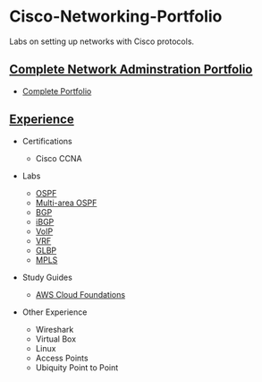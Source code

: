 # Cisco-Networking-Portfolio
Labs on setting up networks with Cisco protocols. 

## <ins>Complete Network Adminstration Portfolio</ins>
 - [Complete Portfolio][COMPLETE]

## <ins>Experience</ins>
- Certifications
  - Cisco CCNA

- Labs
  - [OSPF][ospf]
  - [Multi-area OSPF][mospf]
  - [BGP][bgp]
  - [iBGP][ibgp]
  - [VoIP][VoIP]
  - [VRF][vrf]
  - [GLBP][glbp]
  - [MPLS][mpls]

- Study Guides
  - [AWS Cloud Foundations][aws]

- Other Experience
  - Wireshark
  - Virtual Box
  - Linux
  - Access Points
  - Ubiquity Point to Point

[ospf]: https://github.com/Deleted-0970/Cisco-Networking-Portfolio/tree/main/Writeups/5%20router%20ospf%20v2.docx
[mospf]: https://github.com/Deleted-0970/Cisco-Networking-Portfolio/tree/main/Writeups/multi%20area%20ospf%20v2.docx
[bgp]: https://github.com/Deleted-0970/Cisco-Networking-Portfolio/tree/main/Writeups/BGP%20v2.docx
[ibgp]: https://github.com/Deleted-0970/Cisco-Networking-Portfolio/tree/main/Writeups/IBGP.docx
[voip]: https://github.com/Deleted-0970/Cisco-Networking-Portfolio/tree/main/Writeups/VoIP.docx
[vrf]: https://github.com/Deleted-0970/Cisco-Networking-Portfolio/tree/main/Writeups/VRF.docx
[glbp]: https://github.com/Deleted-0970/Cisco-Networking-Portfolio/tree/main/Writeups/GLBP.docx
[mpls]: https://github.com/Deleted-0970/Cisco-Networking-Portfolio/tree/main/Writeups/MPLS.docx
[aws]: https://github.com/Deleted-0970/Cisco-Networking-Portfolio/tree/main/Writeups/AWS%20Cloud%20Foundations%201-6.docx
[COMPLETE]: https://github.com/Deleted-0970/Cisco-Networking-Portfolio/tree/main/Writeups/Complete%20Portfolio.docx
